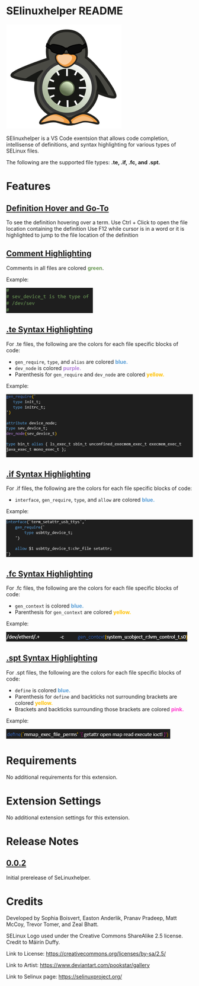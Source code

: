 # **SElinuxhelper README**

![SELinux Penguin](client/images/selinux-penguin.png)

SElinuxhelper is a VS Code exentsion that allows code completion, intellisense of definitions, and syntax highlighting for various types of SELinux files. 

The following are the supported file types: **.te, .if, .fc, and .spt.**

# **Features**

## <u> Definition Hover and Go-To </u>

To see the definition hovering over a term.
Use Ctrl + Click to open the file location containing the definition
Use F12 while cursor is in a word or it is highlighted to jump to the file location of the definition

## <u> Comment Highlighting </u>

Comments in all files are colored **<span style="color:#6a9955">green</span>**.

Example:

![SELinux Comments](client/images/SELinux-Comments-Highlighting-Example.png)

## <u> .te Syntax Highlighting </u>

For .te files, the following are the colors for each file specific blocks of code:

* `gen_require`, `type`, and `alias` are colored **<span style="color:#569cd6">blue.</span>**
* `dev_node` is colored **<span style="color:#b482da">purple.</span>**
* Parenthesis for `gen_require` and `dev_node` are colored **<span style="color:#ffc000">yellow.</span>**

Example:

![SELinux te](client/images/SELinux-te-Highlighting-Example.png)

## <u> .if Syntax Highlighting </u>

For .if files, the following are the colors for each file specific blocks of code:

* `interface`, `gen_require`, `type`, and `allow` are colored **<span style="color:#569cd6">blue.</span>**

Example:

![SELinux if](client/images/SELinux-if-Highlighting-Example.png)

## <u> .fc Syntax Highlighting </u>

For .fc files, the following are the colors for each file specific blocks of code:

* `gen_context` is colored **<span style="color:#569cd6">blue.</span>**
* Parenthesis for `gen_context` are colored **<span style="color:#ffc000">yellow.</span>**

Example:
 
![SELinux fc](client/images/SELinux-fc-Highlighting-Example.png)

## <u> .spt Syntax Highlighting </u>

For .spt files, the following are the colors for each file specific blocks of code:

* `define` is colored **<span style="color:#569cd6">blue.</span>**
* Parenthesis for `define` and backticks not surrounding brackets are colored **<span style="color:#ffc000">yellow.</span>**
* Brackets and backticks surrounding those brackets are colored **<span style="color:#ff33cc">pink.</span>**

Example:

![SELinux spt](client/images/SELinux-spt-Highlighting-Example.png)

# Requirements

No additional requirements for this extension.

# Extension Settings

No additional extension settings for this extension.

# Release Notes

## <u> 0.0.2 </u>

Initial prerelease of SeLinuxhelper.

# Credits

Developed by Sophia Boisvert, Easton Anderlik, Pranav Pradeep, Matt McCoy, Trevor Tomer, and Zeal Bhatt.

SELinux Logo used under the Creative Commons ShareAlike 2.5 license. Credit to Máirín Duffy.

Link to License: https://creativecommons.org/licenses/by-sa/2.5/

Link to Artist: https://www.deviantart.com/pookstar/gallery

Link to Selinux page: https://selinuxproject.org/ 

